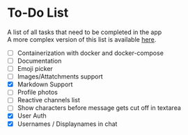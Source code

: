 # To-Do List

A list of all tasks that need to be completed in the app<br>
A more complex version of this list is available [here](https://trello.com/b/kJw6Aapn/svchat).

- [ ] Containerization with docker and docker-compose
- [ ] Documentation
- [ ] Emoji picker
- [ ] Images/Attatchments support
- [x] Markdown Support
- [ ] Profile photos
- [ ] Reactive channels list
- [ ] Show characters before message gets cut off in textarea
- [x] User Auth
- [x] Usernames / Displaynames in chat
